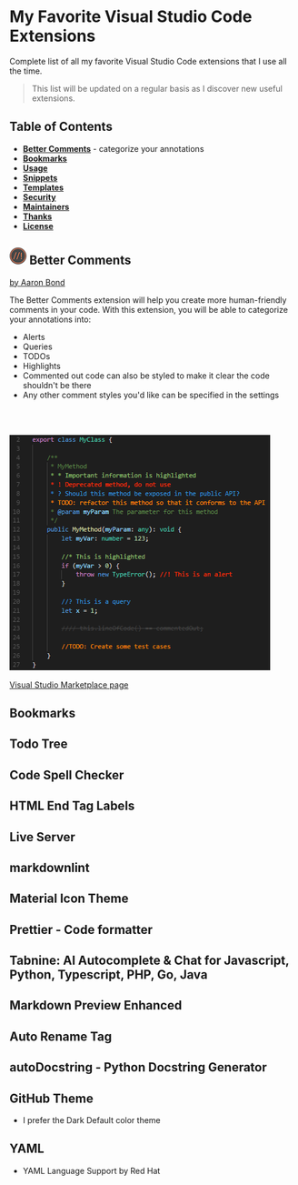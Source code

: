 # My Favorite Visual Studio Code Extensions

Complete list of all my favorite Visual Studio Code extensions that I use all the time.

> This list will be updated on a regular basis as I discover new useful extensions.

<!--------------------------------------------------->

## Table of Contents

- [<b>Better Comments</b>](#better-comments-logo) - categorize your annotations
- [<b>Bookmarks</b>](#install)
- [<b>Usage</b>](#usage)
- [<b>Snippets</b>](#snippets)
- [<b>Templates</b>](#templates)
- [<b>Security</b>](#security)
- [<b>Maintainers</b>](#maintainers)
- [<b>Thanks</b>](#thanks)
- [<b>License</b>](#license)

<!--------------------------------------------------->

## ![better-comments-logo](images/better-comments.png) Better Comments

[by Aaron Bond](https://aaronbond.co.uk/)

The Better Comments extension will help you create more human-friendly comments in your code.
With this extension, you will be able to categorize your annotations into:

- Alerts
- Queries
- TODOs
- Highlights
- Commented out code can also be styled to make it clear the code shouldn't be there
- Any other comment styles you'd like can be specified in the settings
<br>
<br>

![better-comments-code](images/better-comments-code-example.png)

[Visual Studio Marketplace page](https://marketplace.visualstudio.com/items?itemName=aaron-bond.better-comments)

<!--------------------------------------------------->

## Bookmarks

<!--------------------------------------------------->

## Todo Tree

<!--------------------------------------------------->

## Code Spell Checker

<!--------------------------------------------------->

## HTML End Tag Labels

<!--------------------------------------------------->

## Live Server

<!--------------------------------------------------->

## markdownlint

<!--------------------------------------------------->

## Material Icon Theme

<!--------------------------------------------------->

## Prettier - Code formatter

<!--------------------------------------------------->

## Tabnine: AI Autocomplete & Chat for Javascript, Python, Typescript, PHP, Go, Java

<!--------------------------------------------------->

## Markdown Preview Enhanced

<!--------------------------------------------------->

## Auto Rename Tag

<!--------------------------------------------------->

## autoDocstring - Python Docstring Generator

<!--------------------------------------------------->

## GitHub Theme

- I prefer the Dark Default color theme

<!--------------------------------------------------->

## YAML

- YAML Language Support by Red Hat